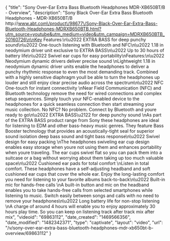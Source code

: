 {
    "title": "Sony Over-Ear Extra Bass Bluetooth Headphones MDR-XB650BT\/B - Overview",
    "description": "Sony Black Over-Ear Extra Bass Bluetooth Headphones - MDR-XB650BT\/B http:\/\/www.abt.com\/product\/98677\/Sony-Black-Over-Ear-Extra-Bass-Bluetooth-Headphones-MDRXB650BTB.html?utm_source=youtube&utm_medium=video&utm_campaign=MDRXB650BTB_20160726\n\nKey Features:\n\u2022 EXTRA BASS for deep punchy sound\n\u2022 One-touch listening with Bluetooth and NFC\n\u2022 1.18 in neodymium driver unit exclusive to EXTRA BASS\n\u2022 Up to 30 hours of battery life\n\u2022 Swivel ear cups for easy portability\nFeatures:\n\u2022 Neodymium dynamic drivers deliver precise sound \nLightweight 1.18 in neodymium dynamic driver units enable the headphones to deliver a punchy rhythmic response to even the most demanding track. Combined with a highly sensitive diaphragm youll be able to turn the headphones up louder and still enjoy clear precise audio across the spectrum\n\u2022 NFC One-touch for instant connectivity \nNear Field Communication (NFC) and Bluetooth technology remove the need for wired connections and complex setup sequences. Simply touch your NFC-enabled device to the headphones for a quick seamless connection then start streaming your music collection. No NFC? No problem. Connect by Bluetooth and youre ready to go\n\u2022 EXTRA BASS\u2122 for deep punchy sound \nAs part of the EXTRA BASS product range from Sony these headphones are ideal for listening to EDM and other bass-heavy music genres. They feature Bass Booster technology that provides an acoustically-tight seal for superior sound isolation deep bass sound and tight bass response\n\u2022 Swivel design for easy packing \nThe headphones swiveling ear cup design enables easy storage when youre not using them and enhances portability when youre traveling. The ear cups swivel flat so you can pack them into a suitcase or a bag without worrying about them taking up too much valuable space\n\u2022 Cushioned ear pads for total comfort \nListen in total comfort. These headphones have a self-adjusting headband and soft cushioned ear cups that cover the whole ear. Enjoy the long-lasting comfort you need for listening to your favorite albums back-to-back\n\u2022 Built-in mic for hands-free calls \nA built-in button and mic on the headband enables you to take hands-free calls from selected smartphones while listening to music. Switch easily between songs and calls with no need to remove your headphones\n\u2022 Long battery life for non-stop listening \nA charge of around 4 hours will enable you to enjoy approximately 30 hours play time. So you can keep on listening track after track mix after mix",
    "videoid": "69863112",
    "date_created": "1469566356",
    "date_modified": "1482342371",
    "type": "captivate",
    "layout": "video",
    "url": "\/v\/sony-over-ear-extra-bass-bluetooth-headphones-mdr-xb650bt-b-overview\/69863112"
}